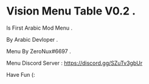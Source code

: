 # Vision Menu Table V0.2 .

Is First Arabic Mod Menu .

By Arabic Devloper .

Menu By ZeroNux#6697 .

Menu Discord Server : https://discord.gg/SZuTv3gbUr 

Have Fun (:
